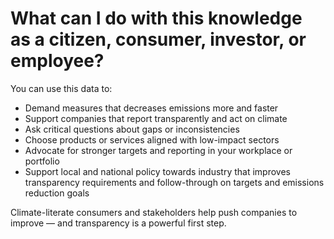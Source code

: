 # What can I do with this knowledge as a citizen, consumer, investor, or employee?

You can use this data to:

- Demand measures that decreases emissions more and faster
- Support companies that report transparently and act on climate
- Ask critical questions about gaps or inconsistencies
- Choose products or services aligned with low-impact sectors
- Advocate for stronger targets and reporting in your workplace or portfolio
- Support local and national policy towards industry that improves transparency requirements and follow-through on targets and emissions reduction goals

Climate-literate consumers and stakeholders help push companies to improve — and transparency is a powerful first step.
